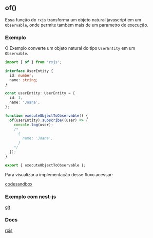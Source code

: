 ## of()

Essa função do `rxjs` transforma um objeto natural javascript em um `Observable`,
onde permite também mais de um parametro de execução.

### Exemplo

O Exemplo converte um objeto natural do tipo `UserEntity` em um `Observable`.

```typescript
import { of } from 'rxjs';

interface UserEntity {
  id: number;
  name: string;
}

const userEntity: UserEntity = {
  id: 1,
  name: 'Joana',
};

function executeObjectToObservable() {
  of(userEntity).subscribe((user) => {
    console.log(user);
    /*
      {
        name: 'Joana',
      }
    */
  });
}

export { executeObjectToObservable };
```

Para visualizar a implementação desse fluxo acessar:

[codesandbox](https://codesandbox.io/s/rxjs-examples-4hrzln?file=/src/examples/map/rxjs-map.ts)

### Exemplo com nest-js

[git](https://github.com/Vbobell/nestjs-observable-example/src/user/infra/repository/memory/user/user.repository.ts)

### Docs

[rxjs](https://rxjs.dev/api/index/function/of)

